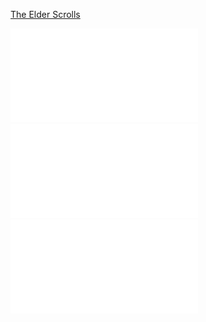 [The Elder Scrolls](/Notatki/Semestr%203/Język%20angielski%20-%20C1.1/Ćwiczenia/Portfolio/The%20Elder%20Scrolls/The%20Elder%20Scrolls.md)

![](/Notatki/Semestr%203/Język%20angielski%20-%20C1.1/Ćwiczenia/Portfolio/C1.1%20Portfolio_Instruction.pdf)
![](/Notatki/Semestr%203/Język%20angielski%20-%20C1.1/Ćwiczenia/Portfolio/C1.1%20Portfolio_Language%20analysis.pdf)
![](/Notatki/Semestr%203/Język%20angielski%20-%20C1.1/Ćwiczenia/Portfolio/C1.1%20Portfolio_rubrics.pdf)